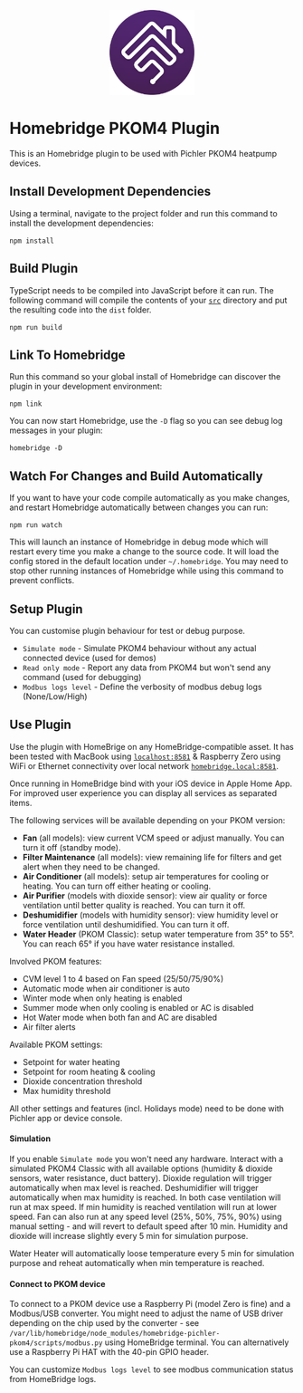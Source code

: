 
<p align="center">

<img src="homebridge-logo.png" width="150">

</p>


# Homebridge PKOM4 Plugin

This is an Homebridge plugin to be used with Pichler PKOM4 heatpump devices.


## Install Development Dependencies

Using a terminal, navigate to the project folder and run this command to install the development dependencies:

```
npm install
```

## Build Plugin

TypeScript needs to be compiled into JavaScript before it can run. The following command will compile the contents of your [`src`](./src) directory and put the resulting code into the `dist` folder.

```
npm run build
```

## Link To Homebridge

Run this command so your global install of Homebridge can discover the plugin in your development environment:

```
npm link
```

You can now start Homebridge, use the `-D` flag so you can see debug log messages in your plugin:

```
homebridge -D
```

## Watch For Changes and Build Automatically

If you want to have your code compile automatically as you make changes, and restart Homebridge automatically between changes you can run:

```
npm run watch
```

This will launch an instance of Homebridge in debug mode which will restart every time you make a change to the source code. It will load the config stored in the default location under `~/.homebridge`. You may need to stop other running instances of Homebridge while using this command to prevent conflicts.

## Setup Plugin

You can customise plugin behaviour for test or debug purpose.

* `Simulate mode` - Simulate PKOM4 behaviour without any actual connected device (used for demos)
* `Read only mode` - Report any data from PKOM4 but won't send any command (used for debugging)
* `Modbus logs level` - Define the verbosity of modbus debug logs (None/Low/High)

## Use Plugin

Use the plugin with HomeBrige on any HomeBridge-compatible asset. It has been tested with MacBook using [`localhost:8581`](http://localhost:8581) & Raspberry Zero using WiFi or Ethernet connectivity over local network [`homebridge.local:8581`](http://homebridge.local).

Once running in HomeBridge bind with your iOS device in Apple Home App. For improved user experience you can display all services as separated items.

The following services will be available depending on your PKOM version:
* **Fan** (all models): view current VCM speed or adjust manually. You can turn it off (standby mode).
* **Filter Maintenance** (all models): view remaining life for filters and get alert when they need to be changed.
* **Air Conditioner** (all models): setup air temperatures for cooling or heating. You can turn off either heating or cooling. 
* **Air Purifier** (models with dioxide sensor): view air quality or force ventilation until better quality is reached. You can turn it off.
* **Deshumidifier** (models with humidity sensor): view humidity level or force ventilation until deshumidified. You can turn it off.
* **Water Header** (PKOM Classic): setup water temperature from 35° to 55°. You can reach 65° if you have water resistance installed.

Involved PKOM features:
* CVM level 1 to 4 based on Fan speed (25/50/75/90%)
* Automatic mode when air conditioner is auto
* Winter mode when only heating is enabled
* Summer mode when only cooling is enabled or AC is disabled
* Hot Water mode when both fan and AC are disabled
* Air filter alerts

Available PKOM settings:
* Setpoint for water heating
* Setpoint for room heating & cooling
* Dioxide concentration threshold
* Max humidity threshold

All other settings and features (incl. Holidays mode) need to be done with Pichler app or device console.

#### Simulation

If you enable `Simulate mode` you won't need any hardware. Interact with a simulated PKOM4 Classic with all available options (humidity & dioxide sensors, water resistance, duct battery). Dioxide regulation will trigger automatically when max level is reached. Deshumidifier will trigger automatically when max humidity is reached. In both case ventilation will run at max speed. If min humidity is reached ventilation will run at lower speed. Fan can also run at any speed level (25%, 50%, 75%, 90%) using manual setting - and will revert to default speed after 10 min. Humidity and dioxide will increase slightly every 5 min for simulation purpose.

Water Heater will automatically loose temperature every 5 min for simulation purpose and reheat automatically when min temperature is reached.

#### Connect to PKOM device

To connect to a PKOM device use a Raspberry Pi (model Zero is fine) and a Modbus/USB converter. You might need to adjust the name of USB driver depending on the chip used by the converter - see `/var/lib/homebridge/node_modules/homebridge-pichler-pkom4/scripts/modbus.py` using HomeBridge terminal. You can alternatively use a Raspberry Pi HAT with the 40-pin GPIO header.

You can customize `Modbus logs level` to see modbus communication status from HomeBridge logs.
